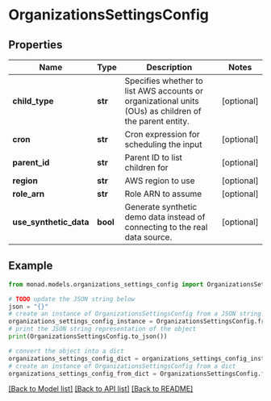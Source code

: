 # OrganizationsSettingsConfig


## Properties

Name | Type | Description | Notes
------------ | ------------- | ------------- | -------------
**child_type** | **str** | Specifies whether to list AWS accounts or organizational units (OUs) as children of the parent entity. | [optional] 
**cron** | **str** | Cron expression for scheduling the input | [optional] 
**parent_id** | **str** | Parent ID to list children for | [optional] 
**region** | **str** | AWS region to use | [optional] 
**role_arn** | **str** | Role ARN to assume | [optional] 
**use_synthetic_data** | **bool** | Generate synthetic demo data instead of connecting to the real data source. | [optional] 

## Example

```python
from monad.models.organizations_settings_config import OrganizationsSettingsConfig

# TODO update the JSON string below
json = "{}"
# create an instance of OrganizationsSettingsConfig from a JSON string
organizations_settings_config_instance = OrganizationsSettingsConfig.from_json(json)
# print the JSON string representation of the object
print(OrganizationsSettingsConfig.to_json())

# convert the object into a dict
organizations_settings_config_dict = organizations_settings_config_instance.to_dict()
# create an instance of OrganizationsSettingsConfig from a dict
organizations_settings_config_from_dict = OrganizationsSettingsConfig.from_dict(organizations_settings_config_dict)
```
[[Back to Model list]](../README.md#documentation-for-models) [[Back to API list]](../README.md#documentation-for-api-endpoints) [[Back to README]](../README.md)



